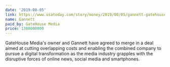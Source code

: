 ```yaml
---
date: '2019-08-05'
link: https://www.usatoday.com/story/money/2019/08/05/gannett-gatehouse-media-new-media-investment-group/1902550001/
name: Gannett
paid_by: GateHouse Media
price: 1380000000
---
```


GateHouse Media's owner and Gannett have agreed to merge in a deal aimed at
cutting overlapping costs and enabling the combined company to pursue a
digital transformation as the media industry grapples with the disruptive
forces of online news, social media and smartphones.